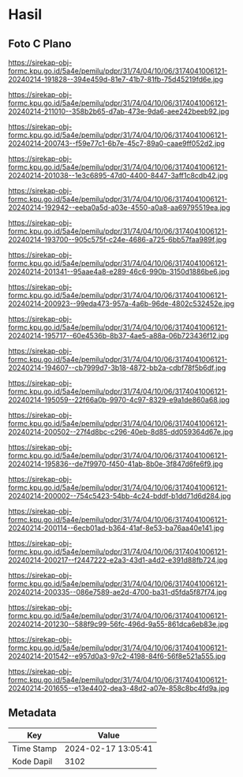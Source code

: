 # Hasil

## Foto C Plano

https://sirekap-obj-formc.kpu.go.id/5a4e/pemilu/pdpr/31/74/04/10/06/3174041006121-20240214-191828--394e459d-81e7-41b7-81fb-75d45219fd6e.jpg

https://sirekap-obj-formc.kpu.go.id/5a4e/pemilu/pdpr/31/74/04/10/06/3174041006121-20240214-211010--358b2b65-d7ab-473e-9da6-aee242beeb92.jpg

https://sirekap-obj-formc.kpu.go.id/5a4e/pemilu/pdpr/31/74/04/10/06/3174041006121-20240214-200743--f59e77c1-6b7e-45c7-89a0-caae9ff052d2.jpg

https://sirekap-obj-formc.kpu.go.id/5a4e/pemilu/pdpr/31/74/04/10/06/3174041006121-20240214-201038--1e3c6895-47d0-4400-8447-3aff1c8cdb42.jpg

https://sirekap-obj-formc.kpu.go.id/5a4e/pemilu/pdpr/31/74/04/10/06/3174041006121-20240214-192942--eeba0a5d-a03e-4550-a0a8-aa69795519ea.jpg

https://sirekap-obj-formc.kpu.go.id/5a4e/pemilu/pdpr/31/74/04/10/06/3174041006121-20240214-193700--905c575f-c24e-4686-a725-6bb57faa989f.jpg

https://sirekap-obj-formc.kpu.go.id/5a4e/pemilu/pdpr/31/74/04/10/06/3174041006121-20240214-201341--95aae4a8-e289-46c6-990b-3150d1886be6.jpg

https://sirekap-obj-formc.kpu.go.id/5a4e/pemilu/pdpr/31/74/04/10/06/3174041006121-20240214-200923--99eda473-957a-4a6b-96de-4802c532452e.jpg

https://sirekap-obj-formc.kpu.go.id/5a4e/pemilu/pdpr/31/74/04/10/06/3174041006121-20240214-195717--60e4536b-8b37-4ae5-a88a-06b723436f12.jpg

https://sirekap-obj-formc.kpu.go.id/5a4e/pemilu/pdpr/31/74/04/10/06/3174041006121-20240214-194607--cb7999d7-3b18-4872-bb2a-cdbf78f5b6df.jpg

https://sirekap-obj-formc.kpu.go.id/5a4e/pemilu/pdpr/31/74/04/10/06/3174041006121-20240214-195059--22f66a0b-9970-4c97-8329-e9a1de860a68.jpg

https://sirekap-obj-formc.kpu.go.id/5a4e/pemilu/pdpr/31/74/04/10/06/3174041006121-20240214-200502--27f4d8bc-c296-40eb-8d85-dd059364d67e.jpg

https://sirekap-obj-formc.kpu.go.id/5a4e/pemilu/pdpr/31/74/04/10/06/3174041006121-20240214-195836--de7f9970-f450-41ab-8b0e-3f847d6fe6f9.jpg

https://sirekap-obj-formc.kpu.go.id/5a4e/pemilu/pdpr/31/74/04/10/06/3174041006121-20240214-200002--754c5423-54bb-4c24-bddf-b1dd71d6d284.jpg

https://sirekap-obj-formc.kpu.go.id/5a4e/pemilu/pdpr/31/74/04/10/06/3174041006121-20240214-200114--6ecb01ad-b364-41af-8e53-ba76aa40e141.jpg

https://sirekap-obj-formc.kpu.go.id/5a4e/pemilu/pdpr/31/74/04/10/06/3174041006121-20240214-200217--f2447222-e2a3-43d1-a4d2-e391d88fb724.jpg

https://sirekap-obj-formc.kpu.go.id/5a4e/pemilu/pdpr/31/74/04/10/06/3174041006121-20240214-200335--086e7589-ae2d-4700-ba31-d5fda5f87f74.jpg

https://sirekap-obj-formc.kpu.go.id/5a4e/pemilu/pdpr/31/74/04/10/06/3174041006121-20240214-201230--588f9c99-56fc-496d-9a55-861dca6eb83e.jpg

https://sirekap-obj-formc.kpu.go.id/5a4e/pemilu/pdpr/31/74/04/10/06/3174041006121-20240214-201542--e957d0a3-97c2-4198-84f6-56f8e521a555.jpg

https://sirekap-obj-formc.kpu.go.id/5a4e/pemilu/pdpr/31/74/04/10/06/3174041006121-20240214-201655--e13e4402-dea3-48d2-a07e-858c8bc4fd9a.jpg


## Metadata

| Key        | Value               |
| ---------- | ------------------- |
| Time Stamp | 2024-02-17 13:05:41 |
| Kode Dapil | 3102                |



